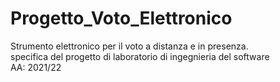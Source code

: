 # Progetto_Voto_Elettronico

Strumento elettronico per il voto a distanza e in presenza.\
specifica del progetto di laboratorio di ingegnieria del software\
AA: 2021/22
